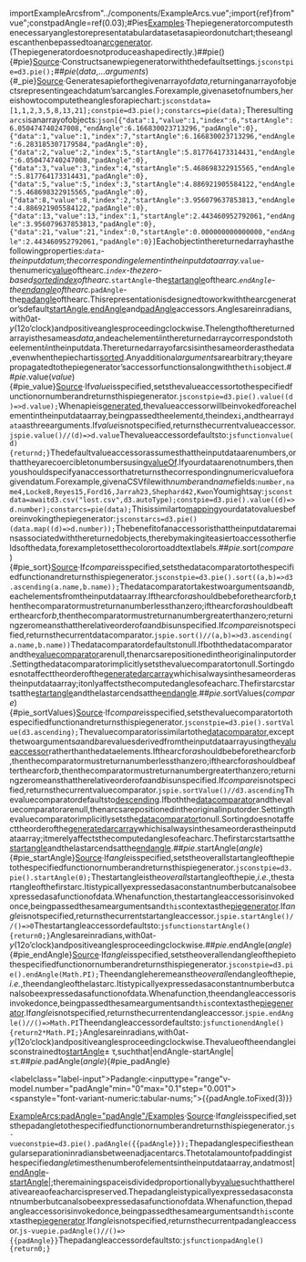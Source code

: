 <scriptsetup>importExampleArcsfrom"../components/ExampleArcs.vue";import{ref}from"vue";constpadAngle=ref(0.03);</script>#Pies[Examples](https://observablehq.com/@d3/donut-chart/2?intent=fork)·Thepiegeneratorcomputesthenecessaryanglestorepresentatabulardatasetasapieordonutchart;theseanglescanthenbepassedtoan[arcgenerator](./arc.md).(Thepiegeneratordoesnotproduceashapedirectly.)##pie(){#pie}[Source](https://github.com/d3/d3-shape/blob/main/src/pie.js)·Constructsanewpiegeneratorwiththedefaultsettings.```jsconstpie=d3.pie();```##*pie*(*data*,...*arguments*){#_pie}[Source](https://github.com/d3/d3-shape/blob/main/src/pie.js)·Generatesapieforthegivenarrayof*data*,returninganarrayofobjectsrepresentingeachdatum’sarcangles.Forexample,givenasetofnumbers,hereishowtocomputetheanglesforapiechart:```jsconstdata=[1,1,2,3,5,8,13,21];constpie=d3.pie();constarcs=pie(data);```Theresulting`arcs`isanarrayofobjects:```json[{"data":1,"value":1,"index":6,"startAngle":6.050474740247008,"endAngle":6.166830023713296,"padAngle":0},{"data":1,"value":1,"index":7,"startAngle":6.166830023713296,"endAngle":6.283185307179584,"padAngle":0},{"data":2,"value":2,"index":5,"startAngle":5.817764173314431,"endAngle":6.050474740247008,"padAngle":0},{"data":3,"value":3,"index":4,"startAngle":5.468698322915565,"endAngle":5.817764173314431,"padAngle":0},{"data":5,"value":5,"index":3,"startAngle":4.886921905584122,"endAngle":5.468698322915565,"padAngle":0},{"data":8,"value":8,"index":2,"startAngle":3.956079637853813,"endAngle":4.886921905584122,"padAngle":0},{"data":13,"value":13,"index":1,"startAngle":2.443460952792061,"endAngle":3.956079637853813,"padAngle":0},{"data":21,"value":21,"index":0,"startAngle":0.000000000000000,"endAngle":2.443460952792061,"padAngle":0}]```Eachobjectinthereturnedarrayhasthefollowingproperties:*`data`-theinputdatum;thecorrespondingelementintheinputdataarray.*`value`-thenumeric[value](#pie_value)ofthearc.*`index`-thezero-based[sortedindex](#pie_sort)ofthearc.*`startAngle`-the[startangle](#pie_startAngle)ofthearc.*`endAngle`-the[endangle](#pie_endAngle)ofthearc.*`padAngle`-the[padangle](#pie_padAngle)ofthearc.Thisrepresentationisdesignedtoworkwiththearcgenerator’sdefault[startAngle](./arc.md#arc_startAngle),[endAngle](./arc.md#arc_endAngle)and[padAngle](./arc.md#arc_padAngle)accessors.Anglesareinradians,with0at-*y*(12o’clock)andpositiveanglesproceedingclockwise.Thelengthofthereturnedarrayisthesameas*data*,andeachelement*i*inthereturnedarraycorrespondstotheelement*i*intheinputdata.Thereturnedarrayofarcsisinthesameorderasthedata,evenwhenthepiechartis[sorted](#pie_sortValues).Anyadditional*arguments*arearbitrary;theyarepropagatedtothepiegenerator’saccessorfunctionsalongwiththe`this`object.##*pie*.value(*value*){#pie_value}[Source](https://github.com/d3/d3-shape/blob/main/src/pie.js)·If*value*isspecified,setsthevalueaccessortothespecifiedfunctionornumberandreturnsthispiegenerator.```jsconstpie=d3.pie().value((d)=>d.value);```Whenapieis[generated](#_pie),thevalueaccessorwillbeinvokedforeachelementintheinputdataarray,beingpassedtheelement`d`,theindex`i`,andthearray`data`asthreearguments.If*value*isnotspecified,returnsthecurrentvalueaccessor.```jspie.value()//(d)=>d.value```Thevalueaccessordefaultsto:```jsfunctionvalue(d){returnd;}```Thedefaultvalueaccessorassumesthattheinputdataarenumbers,orthattheyarecoercibletonumbersusing[valueOf](https://developer.mozilla.org/en-US/docs/Web/JavaScript/Reference/Global_Objects/Object/valueOf).Ifyourdataarenotnumbers,thenyoushouldspecifyanaccessorthatreturnsthecorrespondingnumericvalueforagivendatum.Forexample,givenaCSVfilewith*number*and*name*fields:```number,name4,Locke8,Reyes15,Ford16,Jarrah23,Shephard42,Kwon```Youmightsay:```jsconstdata=awaitd3.csv("lost.csv",d3.autoType);constpie=d3.pie().value((d)=>d.number);constarcs=pie(data);```Thisissimilarto[mapping](https://developer.mozilla.org/en-US/docs/Web/JavaScript/Reference/Global_Objects/Array/map)yourdatatovaluesbeforeinvokingthepiegenerator:```jsconstarcs=d3.pie()(data.map((d)=>d.number));```Thebenefitofanaccessoristhattheinputdataremainsassociatedwiththereturnedobjects,therebymakingiteasiertoaccessotherfieldsofthedata,forexampletosetthecolorortoaddtextlabels.##*pie*.sort(*compare*){#pie_sort}[Source](https://github.com/d3/d3-shape/blob/main/src/pie.js)·If*compare*isspecified,setsthedatacomparatortothespecifiedfunctionandreturnsthispiegenerator.```jsconstpie=d3.pie().sort((a,b)=>d3.ascending(a.name,b.name));```Thedatacomparatortakestwoarguments*a*and*b*,eachelementsfromtheinputdataarray.Ifthearcfor*a*shouldbebeforethearcfor*b*,thenthecomparatormustreturnanumberlessthanzero;ifthearcfor*a*shouldbeafterthearcfor*b*,thenthecomparatormustreturnanumbergreaterthanzero;returningzeromeansthattherelativeorderof*a*and*b*isunspecified.If*compare*isnotspecified,returnsthecurrentdatacomparator.```jspie.sort()//(a,b)=>d3.ascending(a.name,b.name))```Thedatacomparatordefaultstonull.Ifboththedatacomparatorandthe[valuecomparator](#pie_sortValues)arenull,thenarcsarepositionedintheoriginalinputorder.Settingthedatacomparatorimplicitlysetsthevaluecomparatortonull.Sortingdoesnotaffecttheorderofthe[generatedarcarray](#_pie)whichisalwaysinthesameorderastheinputdataarray;itonlyaffectsthecomputedanglesofeacharc.Thefirstarcstartsatthe[startangle](#pie_startAngle)andthelastarcendsatthe[endangle](#pie_endAngle).##*pie*.sortValues(*compare*){#pie_sortValues}[Source](https://github.com/d3/d3-shape/blob/main/src/pie.js)·If*compare*isspecified,setsthevaluecomparatortothespecifiedfunctionandreturnsthispiegenerator.```jsconstpie=d3.pie().sortValue(d3.ascending);```Thevaluecomparatorissimilartothe[datacomparator](#pie_sort),exceptthetwoarguments*a*and*b*arevaluesderivedfromtheinputdataarrayusingthe[valueaccessor](#pie_value)ratherthanthedataelements.Ifthearcfor*a*shouldbebeforethearcfor*b*,thenthecomparatormustreturnanumberlessthanzero;ifthearcfor*a*shouldbeafterthearcfor*b*,thenthecomparatormustreturnanumbergreaterthanzero;returningzeromeansthattherelativeorderof*a*and*b*isunspecified.If*compare*isnotspecified,returnsthecurrentvaluecomparator.```jspie.sortValue()//d3.ascending```Thevaluecomparatordefaultsto[descending](../d3-array/sort.md#descending).Ifboththe[datacomparator](#pie_sort)andthevaluecomparatorarenull,thenarcsarepositionedintheoriginalinputorder.Settingthevaluecomparatorimplicitlysetsthe[datacomparator](#pie_sort)tonull.Sortingdoesnotaffecttheorderofthe[generatedarcarray](#_pie)whichisalwaysinthesameorderastheinputdataarray;itmerelyaffectsthecomputedanglesofeacharc.Thefirstarcstartsatthe[startangle](#pie_startAngle)andthelastarcendsatthe[endangle](#pie_endAngle).##*pie*.startAngle(*angle*){#pie_startAngle}[Source](https://github.com/d3/d3-shape/blob/main/src/pie.js)·If*angle*isspecified,setstheoverallstartangleofthepietothespecifiedfunctionornumberandreturnsthispiegenerator.```jsconstpie=d3.pie().startAngle(0);```Thestartangleisthe*overall*startangleofthepie,*i.e.*,thestartangleofthefirstarc.Itistypicallyexpressedasaconstantnumberbutcanalsobeexpressedasafunctionofdata.Whenafunction,thestartangleaccessorisinvokedonce,beingpassedthesameargumentsand`this`contextasthe[piegenerator](#_pie).If*angle*isnotspecified,returnsthecurrentstartangleaccessor.```jspie.startAngle()//()=>0```Thestartangleaccessordefaultsto:```jsfunctionstartAngle(){return0;}```Anglesareinradians,with0at-*y*(12o’clock)andpositiveanglesproceedingclockwise.##*pie*.endAngle(*angle*){#pie_endAngle}[Source](https://github.com/d3/d3-shape/blob/main/src/pie.js)·If*angle*isspecified,setstheoverallendangleofthepietothespecifiedfunctionornumberandreturnsthispiegenerator.```jsconstpie=d3.pie().endAngle(Math.PI);```Theendangleheremeansthe*overall*endangleofthepie,*i.e.*,theendangleofthelastarc.Itistypicallyexpressedasaconstantnumberbutcanalsobeexpressedasafunctionofdata.Whenafunction,theendangleaccessorisinvokedonce,beingpassedthesameargumentsand`this`contextasthe[piegenerator](#_pie).If*angle*isnotspecified,returnsthecurrentendangleaccessor.```jspie.endAngle()//()=>Math.PI```Theendangleaccessordefaultsto:```jsfunctionendAngle(){return2*Math.PI;}```Anglesareinradians,with0at-*y*(12o’clock)andpositiveanglesproceedingclockwise.Thevalueoftheendangleisconstrainedto[startAngle](#pie_startAngle)± τ,suchthat|endAngle-startAngle|≤τ.##*pie*.padAngle(*angle*){#pie_padAngle}<p><labelclass="label-input"><span>Padangle:</span><inputtype="range"v-model.number="padAngle"min="0"max="0.1"step="0.001"><spanstyle="font-variant-numeric:tabular-nums;">{{padAngle.toFixed(3)}}</span></label></p><ExampleArcs:padAngle="padAngle"/>[Examples](https://observablehq.com/@d3/arc-pad-angle)·[Source](https://github.com/d3/d3-shape/blob/main/src/pie.js)·If*angle*isspecified,setsthepadangletothespecifiedfunctionornumberandreturnsthispiegenerator.```js-vueconstpie=d3.pie().padAngle({{padAngle}});```Thepadanglespecifiestheangularseparationinradiansbetweenadjacentarcs.Thetotalamountofpaddingisthespecified*angle*timesthenumberofelementsintheinputdataarray,andatmost|[endAngle](#pie_endAngle)-[startAngle](#pie_startAngle)|;theremainingspaceisdividedproportionallyby[value](#pie_value)suchthattherelativeareaofeacharcispreserved.Thepadangleistypicallyexpressedasaconstantnumberbutcanalsobeexpressedasafunctionofdata.Whenafunction,thepadangleaccessorisinvokedonce,beingpassedthesameargumentsand`this`contextasthe[piegenerator](#_pie).If*angle*isnotspecified,returnsthecurrentpadangleaccessor.```js-vuepie.padAngle()//()=>{{padAngle}}```Thepadangleaccessordefaultsto:```jsfunctionpadAngle(){return0;}```